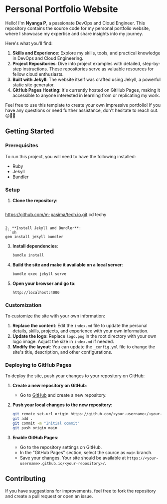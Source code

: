 # Personal Portfolio Website

Hello! I'm **Nyanga P**, a passionate DevOps and Cloud Engineer. This repository contains the source code for my personal portfolio website, where I showcase my expertise and share insights into my journey.

Here's what you'll find:

1. **Skills and Experience**: Explore my skills, tools, and practical knowledge in DevOps and Cloud Engineering.
2. **Project Repositories**: Dive into project examples with detailed, step-by-step instructions. These repositories serve as valuable resources for fellow cloud enthusiasts.
3. **Built with Jekyll**: The website itself was crafted using Jekyll, a powerful static site generator.
4. **GitHub Pages Hosting**: It's currently hosted on GitHub Pages, making it accessible to anyone interested in learning from or replicating my work.

Feel free to use this template to create your own impressive portfolio! If you have any questions or need further assistance, don't hesitate to reach out. 😊🚀🌟

## Getting Started

### Prerequisites

To run this project, you will need to have the following installed:
- Ruby
- Jekyll
- Bundler

### Setup

1. **Clone the repository**:
   ```sh
  https://github.com/m-pasima/tech.io.git
   cd techy
   ```

2. **Install Jekyll and Bundler**:
   ```sh
   gem install jekyll bundler
   ```

3. **Install dependencies**:
   ```sh
   bundle install
   ```

4. **Build the site and make it available on a local server**:
   ```sh
   bundle exec jekyll serve
   ```

5. **Open your browser and go to**:
   ```
   http://localhost:4000
   ```

### Customization

To customize the site with your own information:

1. **Replace the content**: Edit the `index.md` file to update the personal details, skills, projects, and experience with your own information.
2. **Update the logo**: Replace `logo.png` in the root directory with your own logo image. Adjust the size in `index.md` if needed.
3. **Modify the layout**: You can update the `_config.yml` file to change the site's title, description, and other configurations.

### Deploying to GitHub Pages

To deploy the site, push your changes to your repository on GitHub:

1. **Create a new repository on GitHub**:
   - Go to [GitHub](https://github.com) and create a new repository.

2. **Push your local changes to the new repository**:
   ```sh
   git remote set-url origin https://github.com/<your-username>/<your-repository>.git
   git add .
   git commit -m "Initial commit"
   git push origin main
   ```

3. **Enable GitHub Pages**:
   - Go to the repository settings on GitHub.
   - In the "GitHub Pages" section, select the source as `main` branch.
   - Save your changes. Your site should be available at `https://<your-username>.github.io/<your-repository>/`.

## Contributing

If you have suggestions for improvements, feel free to fork the repository and create a pull request or open an issue.











